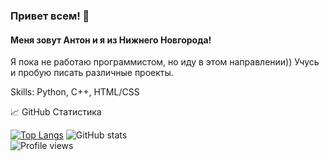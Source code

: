 ### Привет всем! 👋
#### Меня зовут Антон и я из Нижнего Новгорода!
Я пока не работаю программистом, но иду в этом направлении)) Учусь и пробую писать различные проекты.

Skills: Python, C++, HTML/CSS 

📈 GitHub Статистика

[![Top Langs](https://github-readme-stats.vercel.app/api/top-langs/?username=ant0ndk)](https://github.com/anuraghazra/github-readme-stats)
![GitHub stats](https://github-readme-stats.vercel.app/api?username=ant0ndk&show_icons=true&count_private=true)  
![Profile views](https://gpvc.arturio.dev/ant0ndk)  
